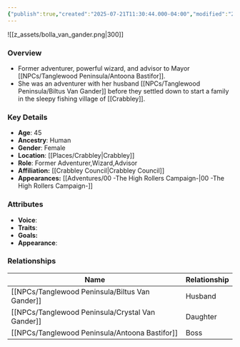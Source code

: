 ```yaml
---
{"publish":true,"created":"2025-07-21T11:30:44.000-04:00","modified":"2025-10-03T09:39:45.329-04:00","published":"2025-10-03T09:39:45.329-04:00","cssclasses":"","Age":"45","Ancestry":"Human","Gender":"Female","Location":["[[Places/Crabbley]]"],"Role":["Former Adventurer","Wizard","Advisor"],"Affiliation":["[[Crabbley Council]]"],"Appearances":["[[00 -The High Rollers Campaign-]]"]}
---
```



![[z_assets/bolla_van_gander.png|300]]

### Overview
- Former adventurer, powerful wizard, and advisor to Mayor [[NPCs/Tanglewood Peninsula/Antoona Bastifor]].
- She was an adventurer with her husband [[NPCs/Tanglewood Peninsula/Biltus Van Gander]] before they settled down to start a family in the sleepy fishing village of [[Crabbley]].

### Key Details
- **Age**: 45
- **Ancestry**: Human
- **Gender**: Female
- **Location**: [[Places/Crabbley\|Crabbley]]
- **Role**: Former Adventurer,Wizard,Advisor
- **Affiliation:** [[Crabbley Council\|Crabbley Council]]
- **Appearances:** [[Adventures/00 -The High Rollers Campaign-\|00 -The High Rollers Campaign-]]

### Attributes
- **Voice**: 
- **Traits**: 
- **Goals:** 
- **Appearance**: 

### Relationships

| Name                   | Relationship |
| ---------------------- | ------------ |
| [[NPCs/Tanglewood Peninsula/Biltus Van Gander]]  | Husband      |
| [[NPCs/Tanglewood Peninsula/Crystal Van Gander]] | Daughter     |
| [[NPCs/Tanglewood Peninsula/Antoona Bastifor]]   | Boss         |
